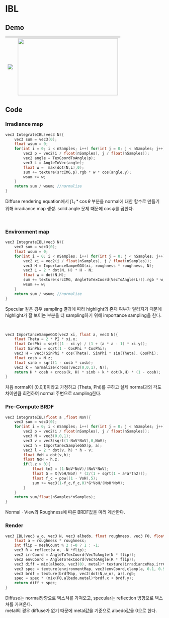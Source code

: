 # IBL
## Demo
<img src = "https://github.com/goguma1000/Graphics_Portfolio/blob/main/srcIMG/IBL_Demo_1.gif?raw=true"  align = 'center'/> | <img src = "https://private-user-images.githubusercontent.com/102130574/297830700-991e01e4-a1c7-46e2-bf48-9186b52e8db1.gif?jwt=eyJhbGciOiJIUzI1NiIsInR5cCI6IkpXVCJ9.eyJpc3MiOiJnaXRodWIuY29tIiwiYXVkIjoicmF3LmdpdGh1YnVzZXJjb250ZW50LmNvbSIsImtleSI6ImtleTUiLCJleHAiOjE3MDU2MDAwODIsIm5iZiI6MTcwNTU5OTc4MiwicGF0aCI6Ii8xMDIxMzA1NzQvMjk3ODMwNzAwLTk5MWUwMWU0LWExYzctNDZlMi1iZjQ4LTkxODZiNTJlOGRiMS5naWY_WC1BbXotQWxnb3JpdGhtPUFXUzQtSE1BQy1TSEEyNTYmWC1BbXotQ3JlZGVudGlhbD1BS0lBVkNPRFlMU0E1M1BRSzRaQSUyRjIwMjQwMTE4JTJGdXMtZWFzdC0xJTJGczMlMkZhd3M0X3JlcXVlc3QmWC1BbXotRGF0ZT0yMDI0MDExOFQxNzQzMDJaJlgtQW16LUV4cGlyZXM9MzAwJlgtQW16LVNpZ25hdHVyZT1kYTE0ZmE5ZGEyMGQ5ZTEzNGFhMjMxNzE1MGY4MjlmM2UyMTg1ZDJiNzhkMWViNjhjMzcxZjU2YTlhMjFiMTYzJlgtQW16LVNpZ25lZEhlYWRlcnM9aG9zdCZhY3Rvcl9pZD0wJmtleV9pZD0wJnJlcG9faWQ9MCJ9.flzGdjpbN9IjhYdjqMAnpb4f0Gye15prhK885B043t4" width = '318' height = '180' align = "center">
---|---|

## Code
### Irradiance map

~~~ c++
vec3 IntegrateIBL(vec3 N){
	vec3 sum = vec3(0);
	float wsum = 0;
	for(int i = 0; i < nSamples; i++) for(int j = 0; j < nSamples; j++){
		vec2 p = vec2(i / float(nSamples), j / float(nSamples));
		vec2 angle = TexCoordToAngle(p);
		vec3 L = AngleToVec(angle);
		float w =  max(dot(N,L),0);
		sum += texture(srcIMG,p).rgb * w * cos(angle.y);
		wsum += w;
	}
	return sum / wsum; //normalize
}
~~~
Diffuse rendering equation에서 $\int L_i* \cos{\theta}$ 부분을 normal에 대한 함수로 만들기 위해 irradiance map 생성.
solid angle 문제 때문에 $\cos{\phi}$를 곱한다.

<br>

### Environment map

~~~ c++
vec3 IntegrateIBL(vec3 N){
	vec3 sum = vec3(0);
	float wsum = 0;
	for(int i = 0; i < nSamples; i++) for(int j = 0; j < nSamples; j++){
		vec2 xi = vec2(i / float(nSamples), j / float(nSamples));
		vec3 H = ImportanceSampeGGX(xi, roughness * roughness, N);
		vec3 L = 2 * dot(N, H) * H - N;
		float w = dot(N,H);
		sum += texture(srcIMG, AngleToTexCoord(VecToAngle(L))).rgb * w;
		wsum += w;
	}
	return sum / wsum; //normalize
}
~~~

Specular 같은 경우 sampling 결과에 따라 highlight의 존재 여부가 달라지기 때문에 highlight가 잘 보이는 부분을 더 sampling하기 위해 importance sampling을 한다.


<br>

~~~ c++
vec3 ImportanceSampeGGX(vec2 xi, float a, vec3 N){
	float Theta = 2 * PI * xi.x;
	float CosPhi = sqrt((1 - xi.y) / (1 + (a * a - 1) * xi.y));
	float SinPhi = sqrt(1 - CosPhi * CosPhi);
	vec3 H = vec3(SinPhi * cos(Theta), SinPhi * sin(Theta), CosPhi);
	float cosb = N.z;
	float sinb = sqrt(1 - cosb * cosb);
	vec3 k = normalize(cross(vec3(0,0,1), N));
	return H * cosb + cross(k, H) * sinb + k * dot(k,H) * (1 - cosb);
}
~~~ 

처음 normal이 (0,0,1)이라고 가정하고 (Theta, Phi)를 구하고 실제 normal과의 각도 차이만큼 회전하여 normal 주변으로 sampling한다.

### Pre-Compute BRDF

~~~ c++
vec3 integrateIBL(float a ,float NoV){
	vec3 sum = vec3(0);
	for(int i = 0; i < nSamples; i++) for(int j = 0; j < nSamples; j++){
		vec2 p = vec2(i / float(nSamples), j / float(nSamples));
		vec3 N = vec3(0,0,1);
		vec3 v = vec3(sqrt(1-NoV*NoV),0,NoV);
		vec3 h = ImportanecSampleGGX(p, a);
		vec3 l = 2 * dot(v, h) * h - v;
		float VoH = dot(v,h);
		float NoH = h.z;
		if(l.z > 0){
			float tn2 = (1-NoV*NoV)/(NoV*NoV);
			float G = X(VoH/NoV) * (2/(1 + sqrt(1 + a*a*tn2)));
			float f_c = pow((1 - VoH),5);
			sum += vec3(1-f_c,f_c,0)*G*VoH/(NoH*NoV);
		}
	}
	return sum/float(nSamples*nSamples);
}
~~~

Normal $\cdot$ View와 Roughness에 따른 BRDF값을 미리 계산한다.
<br>

### Render

~~~ c++
vec3 IBL(vec3 w_o, vec3 N, vec3 albedo, float roughness, vec3 F0, float metal){
	float a = roughness * roughness;
	int flip = meshCount % 2 !=0 ? 1 : -1;
	vec3 R = reflect(w_o, -N *flip);
	vec2 irrCoord = AngleToTexCoord(VecToAngle(N * flip));
	vec2 envCoord = AngleToTexCoord(VecToAngle(R * flip));
	vec3 diff = mix(albedo, vec3(0), metal)* texture(irradianceMap,irrCoord).rgb * lightFactor;
	vec3 spec = texture(environmentMap, vec3(envCoord,clamp(a, 0.1, 0.95))).rgb * lightFactor;
	vec3 brdf = texture(brdfMap, vec2(dot(N,w_o), a)).rgb;
	spec = spec * (mix(F0,albedo,metal)*brdf.x + brdf.y);
	return diff + spec;
}
~~~

Diffuse는 normal방향으로 텍스쳐를 가져오고, specular는 reflection 방향으로 텍스쳐를 가져온다.<br>
metal의 경우 diffuse가 없기 때문에 metal값을 기준으로 albedo값을 0으로 한다.<br>

